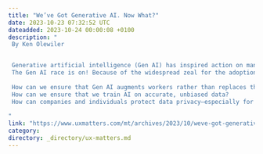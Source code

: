 ```yaml
---
title: "We’ve Got Generative AI. Now What?"
date: 2023-10-23 07:32:52 UTC
dateadded: 2023-10-24 00:00:08 +0100
description: "
 By Ken Olewiler 


 Generative artificial intelligence (Gen AI) has inspired action on many fronts! It seems that virtually every organization with a technology product has jumped on board and added assistive intelligence to their product. In the first half of 2023, investors have poured $14.1 billion into generative AI companies, across 86 deals. [1] AI, in general, is big business. According to Failory, there were 126 AI unicorn companies globally as of August 2023. [2] The industry domains receiving the most Gen AI investment include transportation, science and engineering, cyber security, health and wellness, and sales and marketing. Even the education, retail, agriculture, and sustainability marketplaces have received funding. 
 The Gen AI race is on! Because of the widespread zeal for the adoption of Gen AI, many companies have rushed new products and functionality to market—often without answering essential questions such as the following: 
 
 How can we ensure that Gen AI augments workers rather than replaces them? 
 How can we ensure that we train AI on accurate, unbiased data? 
 How can companies and individuals protect data privacy—especially for sensitive data such as healthcare or financial information—once products have become ubiquitous in virtually every interaction and transaction. Read More 
 
"
link: "https://www.uxmatters.com/mt/archives/2023/10/weve-got-generative-ai-now-what.php"
category:
directory: _directory/ux-matters.md
---
```

